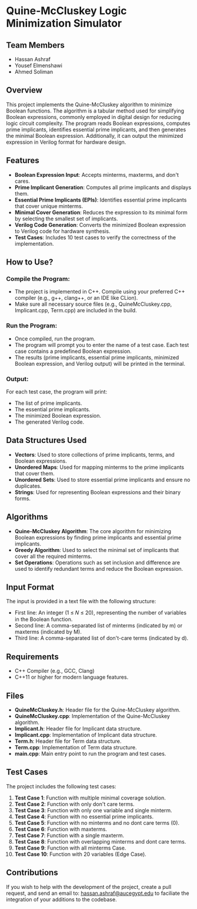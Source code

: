 # Quine-McCluskey Logic Minimization Simulator

## Team Members
- Hassan Ashraf
- Yousef Elmenshawi
- Ahmed Soliman

## Overview
This project implements the Quine-McCluskey algorithm to minimize Boolean functions. The algorithm is a tabular method used for simplifying Boolean expressions, commonly employed in digital design for reducing logic circuit complexity. The program reads Boolean expressions, computes prime implicants, identifies essential prime implicants, and then generates the minimal Boolean expression. Additionally, it can output the minimized expression in Verilog format for hardware design.

## Features
- **Boolean Expression Input**: Accepts minterms, maxterms, and don't cares.
- **Prime Implicant Generation**: Computes all prime implicants and displays them.
- **Essential Prime Implicants (EPIs)**: Identifies essential prime implicants that cover unique minterms.
- **Minimal Cover Generation**: Reduces the expression to its minimal form by selecting the smallest set of implicants.
- **Verilog Code Generation**: Converts the minimized Boolean expression to Verilog code for hardware synthesis.
- **Test Cases**: Includes 10 test cases to verify the correctness of the implementation.

## How to Use?

### Compile the Program:
- The project is implemented in C++. Compile using your preferred C++ compiler (e.g., g++, clang++, or an IDE like CLion).
- Make sure all necessary source files (e.g., QuineMcCluskey.cpp, Implicant.cpp, Term.cpp) are included in the build.

### Run the Program:
- Once compiled, run the program.
- The program will prompt you to enter the name of a test case. Each test case contains a predefined Boolean expression.
- The results (prime implicants, essential prime implicants, minimized Boolean expression, and Verilog output) will be printed in the terminal.

### Output:
For each test case, the program will print:
- The list of prime implicants.
- The essential prime implicants.
- The minimized Boolean expression.
- The generated Verilog code.

## Data Structures Used
- **Vectors**: Used to store collections of prime implicants, terms, and Boolean expressions.
- **Unordered Maps**: Used for mapping minterms to the prime implicants that cover them.
- **Unordered Sets**: Used to store essential prime implicants and ensure no duplicates.
- **Strings**: Used for representing Boolean expressions and their binary forms.

## Algorithms
- **Quine-McCluskey Algorithm**: The core algorithm for minimizing Boolean expressions by finding prime implicants and essential prime implicants.
- **Greedy Algorithm**: Used to select the minimal set of implicants that cover all the required minterms.
- **Set Operations**: Operations such as set inclusion and difference are used to identify redundant terms and reduce the Boolean expression.

## Input Format
The input is provided in a text file with the following structure:
- First line: An integer (1 ≤ 𝑁 ≤ 20), representing the number of variables in the Boolean function.
- Second line: A comma-separated list of minterms (indicated by m) or maxterms (indicated by M).
- Third line: A comma-separated list of don't-care terms (indicated by d).

## Requirements
- C++ Compiler (e.g., GCC, Clang)
- C++11 or higher for modern language features.

## Files
- **QuineMcCluskey.h**: Header file for the Quine-McCluskey algorithm.
- **QuineMcCluskey.cpp**: Implementation of the Quine-McCluskey algorithm.
- **Implicant.h**: Header file for Implicant data structure.
- **Implicant.cpp**: Implementation of Implicant data structure.
- **Term.h**: Header file for Term data structure.
- **Term.cpp**: Implementation of Term data structure.
- **main.cpp**: Main entry point to run the program and test cases.

## Test Cases
The project includes the following test cases:
1. **Test Case 1**: Function with multiple minimal coverage solution.
2. **Test Case 2**: Function with only don't care terms.
3. **Test Case 3**: Function with only one variable and single minterm.
4. **Test Case 4**: Function with no essential prime implicants.
5. **Test Case 5**: Function with no minterms and no dont care terms (0).
6. **Test Case 6**: Function with maxterms.
7. **Test Case 7**: Function with a single maxterm.
8. **Test Case 8**: Function with overlapping minterms and dont care terms.
9. **Test Case 9**: Function with all minterms Case.
10. **Test Case 10**: Function with 20 variables (Edge Case).

## Contributions
If you wish to help with the development of the project, create a pull request, and send an email to: hassan.ashraf@aucegypt.edu to faciliate the integration of your additions to the codebase.
